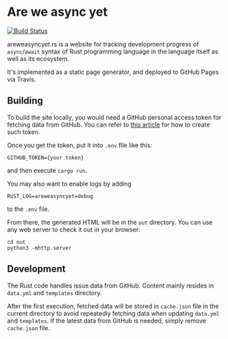 # Are we async yet

[![Build Status](https://travis-ci.org/rust-lang/areweasyncyet.rs.svg?branch=master)](https://travis-ci.org/rust-lang/areweasyncyet.rs)

areweasyncyet.rs is a website for tracking development progress of
`async`/`await` syntax of Rust programming language in
the language itself as well as its ecosystem.

It's implemented as a static page generator,
and deployed to GitHub Pages via Travis.

## Building

To build the site locally,
you would need a GitHub personal access token for
fetching data from GitHub.
You can refer to [this article](https://help.github.com/articles/creating-a-personal-access-token-for-the-command-line/) for how to create such token.

Once you get the token,
put it into `.env` file like this:
```
GITHUB_TOKEN={your token}
```
and then execute `cargo run`.

You may also want to enable logs by adding
```
RUST_LOG=areweasyncyet=debug
```
to the `.env` file.

From there,
the generated HTML will be in the `out` directory.
You can use any web server to check it out in your browser:
```
cd out
python3 -mhttp.server
```

## Development

The Rust code handles issue data from GitHub.
Content mainly resides in `data.yml` and `templates` directory.

After the first execution,
fetched data will be stored in `cache.json` file in the current directory
to avoid repeatedly fetching data when updating `data.yml` and `templates`.
If the latest data from GitHub is needed,
simply remove `cache.json` file.
